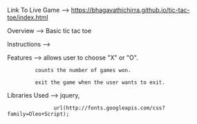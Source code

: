 
Link To Live Game  --> https://bhagavathichirra.github.io/tic-tac-toe/index.html

Overview  --> Basic tic tac toe

Instructions --> 

Features --> allows user to choose "X" or "O".

             counts the number of games won.
             
             exit the game when the user wants to exit.

Libraries Used --> jquery,

                   url(http://fonts.googleapis.com/css?family=Oleo+Script);
